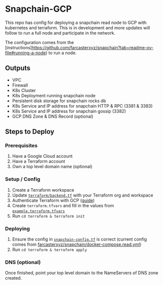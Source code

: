 # Snapchain-GCP

This repo has config for deploying a snapchain read node to GCP with kubernetes and terraform. This is in development and more updates will follow to run a full node and participate in the network.

The configuration comes from the [instructions]https://github.com/farcasterxyz/snapchain?tab=readme-ov-file#running-a-node) to run a node.

## Outputs

- VPC
- Firewall
- K8s Cluster
- K8s Deployment running snapchain node
- Persistent disk storage for snapchain rocks db
- K8s Service and IP address for snapchain HTTP & RPC (3381 & 3383)
- K8s Service and IP address for snapchain gossip (3382)
- GCP DNS Zone & DNS Record (optional)

## Steps to Deploy

### Prerequisites

1. Have a Google Cloud account
2. Have a Terraform account
3. Own a top level domain name (optional)

### Setup / Config

1. Create a Terraform workspace
2. Update [`terraform/backend.tf`](./terraform/backend.tf) with your Terraform org and workspace
3. Authenticate Terraform with GCP ([guide](https://cloud.google.com/docs/terraform/authentication))
4. Create `terraform.tfvars` and fill in the values from [`example.terraform.tfvars`](./terraform/example.terraform.tfvars)
5. Run `cd terraform & terraform init`

### Deploying

1. Ensure the config in [`snapchain-config.tf`](./terraform/snapchain-config.tf) is correct (current config comes from [farcasterxyz/snapchain/docker-compose.read.yml](https://github.com/farcasterxyz/snapchain/blob/main/docker-compose.read.yml))
2. Run `cd terraform & terraform apply`

### DNS (optional)
Once finished, point your top level domain to the NameServers of DNS zone created.
